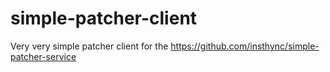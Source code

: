# simple-patcher-client
Very very simple patcher client for the https://github.com/insthync/simple-patcher-service
